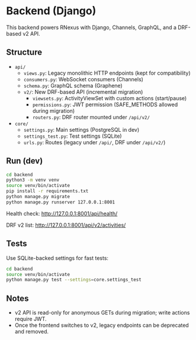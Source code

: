 # Backend (Django)

This backend powers RNexus with Django, Channels, GraphQL, and a DRF-based v2 API.

## Structure

- `api/`
  - `views.py`: Legacy monolithic HTTP endpoints (kept for compatibility)
  - `consumers.py`: WebSocket consumers (Channels)
  - `schema.py`: GraphQL schema (Graphene)
  - `v2/`: New DRF-based API (incremental migration)
    - `viewsets.py`: ActivityViewSet with custom actions (start/pause)
    - `permissions.py`: JWT permission (SAFE_METHODS allowed during migration)
    - `routers.py`: DRF router mounted under `/api/v2/`
- `core/`
  - `settings.py`: Main settings (PostgreSQL in dev)
  - `settings_test.py`: Test settings (SQLite)
  - `urls.py`: Routes (legacy under `/api/`, DRF under `/api/v2/`)

## Run (dev)

```bash
cd backend
python3 -m venv venv
source venv/bin/activate
pip install -r requirements.txt
python manage.py migrate
python manage.py runserver 127.0.0.1:8001
```

Health check: http://127.0.0.1:8001/api/health/

DRF v2 list: http://127.0.0.1:8001/api/v2/activities/

## Tests

Use SQLite-backed settings for fast tests:

```bash
cd backend
source venv/bin/activate
python manage.py test --settings=core.settings_test
```

## Notes

- v2 API is read-only for anonymous GETs during migration; write actions require JWT.
- Once the frontend switches to v2, legacy endpoints can be deprecated and removed.
